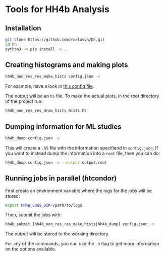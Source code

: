 # Tools for HH4b Analysis

## Installation
```bash
git clone https://github.com/ruelasvh/hh.git
cd hh
python3 -m pip install -e .
```

## Creating histograms and making plots
```bash
hh4b_non_res_res_make_hists config.json -v
```

For example, have a look in [this config file](src/nonresonantresolved/configs/config-test.json).

The output will be an `h5` file. To make the actual plots, in the root directory of the project run:

```bash
hh4b_non_res_res_draw_hists hists.h5
```

## Dumping information for ML studies
```bash
hh4b_dump config.json -v
```

This will create a `.h5` file with the information specifiend in `config.json`. If you want to instead dump the information into a `root` file, then you can do:

```bash
hh4b_dump config.json -v --output output.root
```

## Running jobs in parallel (htcondor)
First create an environment variable where the logs for the jobs will be stored:

```bash
export HH4B_LOGS_DIR=/path/to/logs
```

Then, submit the jobs with:
```bash
hh4b_submit [hh4b_non_res_res_make_hists|hh4b_dump] config.json -v
```

The output will be stored to the working directory.

For any of the commands, you can use the `-h` flag to get more information on the options available.
